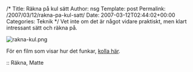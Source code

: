 /*
 Title: Räkna på kul sätt
 Author: nsg
 Template: post
 Permalink: /2007/03/12/rakna-pa-kul-satt/
 Date: 2007-03-12T02:44:02+00:00
 Categories: Teknik
*/
Vet inte om det är något vidare praktiskt, men klart intressant sätt och räkna på.

<img id="image350" src="http://cdn.junkpile.se/2007/03/rakna-kul.png" alt="rakna-kul.png" />

För en film som visar hur det funkar, [kolla här][1].

:: Räkna, Matte

<small></small>

 [1]: http://bildligttalat.com/?p=1439